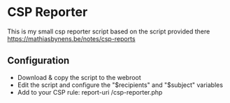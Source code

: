 # CSP Reporter

This is my small csp reporter script based on the script provided there https://mathiasbynens.be/notes/csp-reports

## Configuration

- Download & copy the script to the webroot
- Edit the script and configure the "$recipients" and "$subject" variables
- Add to your CSP rule: report-uri /csp-reporter.php